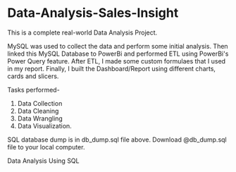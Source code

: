 # Data-Analysis-Sales-Insight
This is a complete real-world Data Analysis Project. 

MySQL was used to collect the data and perform some initial analysis. Then linked this MySQL Database to PowerBi and performed ETL using PowerBi's Power Query feature. After ETL, I made some custom formulaes that I used in my report. Finally, I built the Dashboard/Report using different charts, cards and slicers. 

Tasks performed-
1. Data Collection
2. Data Cleaning
3. Data Wrangling
4. Data Visualization.

SQL database dump is in db_dump.sql file above. Download @db_dump.sql file to your local computer. 

Data Analysis Using SQL
